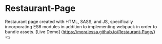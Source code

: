 # Restaurant-Page
Restaurant page created with HTML, SASS, and JS, specifically incorporating ES6 modules in addition to implementing webpack in order to bundle assets. 
[Live Demo] (https://moralessa.github.io/Restaurant-Page/)  :point_left: 